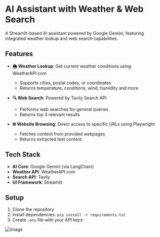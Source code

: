# AI Assistant with Weather & Web Search

A Streamlit-based AI assistant powered by Google Gemini, featuring integrated weather lookup and web search capabilities.

## Features

- **🌦️ Weather Lookup**: Get current weather conditions using WeatherAPI.com
  - Supports cities, postal codes, or coordinates
  - Returns temperature, conditions, wind, humidity and more

- **🔍 Web Search**: Powered by Tavily Search API
  - Performs web searches for general queries
  - Returns top 3 relevant results

- **🌐 Website Browsing**: Direct access to specific URLs using Playwright
  - Fetches content from provided webpages
  - Returns extracted text content

## Tech Stack

- **AI Core**: Google Gemini (via LangChain)
- **Weather API**: WeatherAPI.com
- **Search API**: Tavily
- **UI Framework**: Streamlit

## Setup

1. Clone the repository
2. Install dependencies: `pip install -r requirements.txt`
3. Create `.env` file with your API keys:

![image](https://github.com/user-attachments/assets/872b119b-4637-4a1a-b3ac-8b1370737ebf)
